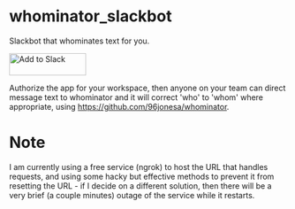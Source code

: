 # whominator_slackbot
Slackbot that whominates text for you.

<a href="https://slack.com/oauth/v2/authorize?client_id=1296214187201.1268860429527&scope=chat:write,im:history,im:write&user_scope="><img alt="Add to Slack" height="40" width="139" src="https://platform.slack-edge.com/img/add_to_slack.png" srcSet="https://platform.slack-edge.com/img/add_to_slack.png 1x, https://platform.slack-edge.com/img/add_to_slack@2x.png 2x" /></a>


Authorize the app for your workspace, then anyone on your team can direct message text to whominator and it will correct 'who' to 'whom' where appropriate, using https://github.com/96jonesa/whominator.

# Note

I am currently using a free service (ngrok) to host the URL that handles requests, and using some hacky but effective methods to prevent it from resetting the URL - if I decide on a different solution, then there will be a very brief (a couple minutes) outage of the service while it restarts.
